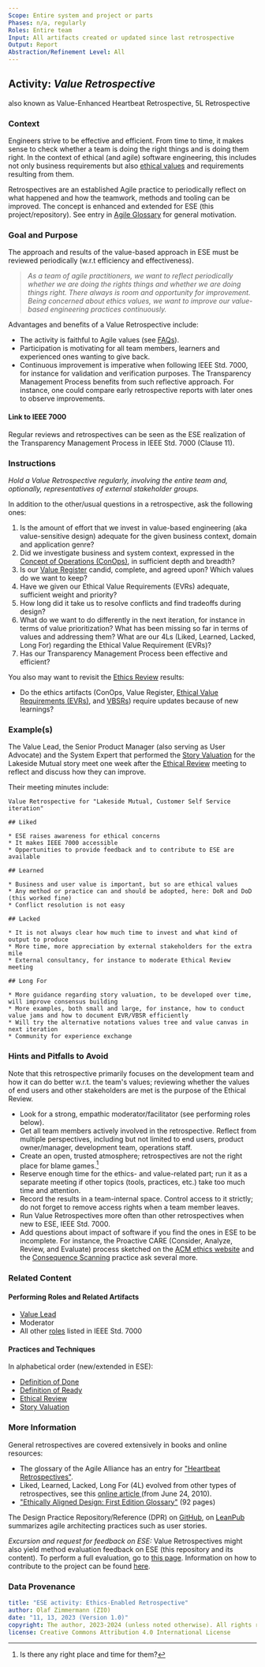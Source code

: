 ```yaml
---
Scope: Entire system and project or parts
Phases: n/a, regularly
Roles: Entire team
Input: All artifacts created or updated since last retrospective
Output: Report
Abstraction/Refinement Level: All
---
```


Activity: *Value Retrospective*
-------------------------------
also known as Value-Enhanced Heartbeat Retrospective, 5L Retrospective 

### Context

Engineers strive to be effective and efficient. From time to time, it makes sense to check whether a team is doing the right things and is doing them right. In the context of ethical (and agile) software engineering, this includes not only business requirements but also [ethical values](/ESE-Glossary.md#ethical-value) and requirements resulting from them.

Retrospectives are an established Agile practice to periodically reflect on what happened and how the teamwork, methods and tooling can be improved. The concept is enhanced and extended for ESE (this project/repository). See entry in [Agile Glossary](https://www.agilealliance.org/glossary/heartbeat-retrospective/) for general motivation.


### Goal and Purpose

The approach and results of the value-based approach in ESE must be reviewed periodically (w.r.t efficiency and effectiveness).

> *As a team of agile practitioners, we want to reflect periodically whether we are doing the rights things and whether we are doing things right. There always is room and opportunity for improvement. Being concerned about ethics values, we want to improve our value-based engineering practices continuously.*

Advantages and benefits of a Value Retrospective include: 

* The activity is faithful to Agile values (see [FAQs](/ESE-FAQ.md)).
* Participation is motivating for all team members, learners and experienced ones wanting to give back.
* Continuous improvement is imperative when following IEEE Std. 7000, for instance for validation and verification purposes. The Transparency Management Process benefits from such reflective approach. For instance, one could compare early retrospective reports with later ones to observe improvements.

#### Link to IEEE 7000

Regular reviews and retrospectives can be seen as the ESE realization of the Transparency Management Process in IEEE Std. 7000 (Clause 11).


### Instructions 

*Hold a Value Retrospective regularly, involving the entire team and, optionally, representatives of external stakeholder groups.*

In addition to the other/usual questions in a retrospective, ask the following ones: 

1. Is the amount of effort that we invest in value-based engineering (aka value-sensitive design) adequate for the given business context, domain and application genre? 
2. Did we investigate business and system context, expressed in the [Concept of Operations (ConOps)](/ESE-Glossary.md#conops), in sufficient depth and breadth?
3. Is our [Value Register](/ESE-Glossary.md#value-register) candid, complete, and agreed upon? Which values do we want to keep? 
4. Have we given our Ethical Value Requirements (EVRs) adequate, sufficient weight and priority?
5. How long did it take us to resolve conflicts and find tradeoffs during design? 
6. What do we want to do differently in the next iteration, for instance in terms of value prioritization? What has been missing so far in terms of values and addressing them? What are our 4Ls (Liked, Learned, Lacked, Long For) regarding the Ethical Value Requirement (EVRs)? 
7. Has our Transparency Management Process been effective and efficient?  

You also may want to revisit the [Ethics Review](ESE-EthicalReview.md) results: 

* Do the ethics artifacts (ConOps, Value Register, [Ethical Value Requirements (EVRs)](/ESE-Glossary.md#evr), and [VBSRs](/ESE-Glossary.md#vbsr)) require updates because of new learnings?


### Example(s)

The Value Lead, the Senior Product Manager (also serving as User Advocate) and the System Expert that performed the [Story Valuation](ESE-StoryValuation.md) for the Lakeside Mutual story meet one week after the [Ethical Review](ESE-EthicalReview.md) meeting to reflect and discuss how they can improve. 

Their meeting minutes include: 

~~~
Value Retrospective for "Lakeside Mutual, Customer Self Service iteration"

## Liked 

* ESE raises awareness for ethical concerns
* It makes IEEE 7000 accessible
* Oppertunities to provide feedback and to contribute to ESE are available 

## Learned

* Business and user value is important, but so are ethical values
* Any method or practice can and should be adopted, here: DoR and DoD (this worked fine) 
* Conflict resolution is not easy

## Lacked 

* It is not always clear how much time to invest and what kind of output to produce
* More time, more appreciation by external stakeholders for the extra mile
* External consultancy, for instance to moderate Ethical Review meeting

## Long For

* More guidance regarding story valuation, to be developed over time, will improve consensus building
* More examples, both small and large, for instance, how to conduct value jams and how to document EVR/VBSR efficiently
* Will try the alternative notations values tree and value canvas in next iteration
* Community for experience exchange
~~~


### Hints and Pitfalls to Avoid

Note that this retrospective primarily focuses on the development team and how it can do better w.r.t. the team's values; reviewing whether the values of end users and other stakeholders are met is the purpose of the Ethical Review.

* Look for a strong, empathic moderator/facilitator (see performing roles below).
* Get all team members actively involved in the retrospective. Reflect from multiple perspectives, including but not limited to end users, product owner/manager, development team, operations staff. 
* Create an open, trusted atmosphere; retrospectives are not the right place for blame games.[^1]
* Reserve enough time for the ethics- and value-related part; run it as a separate meeting if other topics (tools, practices, etc.) take too much time and attention.
* Record the results in a team-internal space. Control access to it strictly; do not forget to remove access rights when a team member leaves.
* Run Value Retrospectives more often than other retrospectives when new to ESE, IEEE Std. 7000.
* Add questions about impact of software if you find the ones in ESE to be incomplete. For instance, the Proactive CARE (Consider, Analyze, Review, and Evaluate) process sketched on the [ACM ethics website](https://ethics.acm.org/wp-content/uploads/2021/03/Proactive-CARE-for-Computing-Professionals.pdf) and the [Consequence Scanning](https://doteveryone.org.uk/project/consequence-scanning/) practice ask several more.
  
[^1]: Is there any right place and time for them?


### Related Content

#### Performing Roles and Related Artifacts

* [Value Lead](/roles/ESE-ValueLead.md)
* Moderator
* All other [roles](/roles) listed in IEEE Std. 7000


#### Practices and Techniques

In alphabetical order (new/extended in ESE): 

* [Definition of Done](ESE-DefinitionOfDone.md)
* [Definition of Ready](ESE-DefinitionOfReady.md)
* [Ethical Review](ESE-EthicalReview.md)
* [Story Valuation](ESE-StoryValuation.md)


### More Information 

General retrospectives are covered extensively in books and online resources: 

* The glossary of the Agile Alliance has an entry for ["Heartbeat Retrospectives"](https://www.agilealliance.org/glossary/heartbeat-retrospective/).
* Liked, Learned, Lacked, Long For (4L) evolved from other types of retrospectives, see this [ online article ]( https://www.ebgconsulting.com/blog/the-4ls-a-retrospective-technique/) (from June 24, 2010).
* ["Ethically Aligned Design: First Edition Glossary"](https://standards.ieee.org/wp-content/uploads/import/documents/other/ead1e_glossary.pdf) (92 pages)

The Design Practice Repository/Reference (DPR) on [GitHub](https://github.com/socadk/design-practice-repository), on [LeanPub](https://leanpub.com/dpr) summarizes agile architecting practices such as user stories. 

*Excursion and request for feedback on ESE:* Value Retrospectives might also yield method evaluation feedback on ESE (this repository and its content). To perform a full evaluation, go to [this page](/experimentation/). Information on how to contribute to the project can be found [here](/contributing/CONTRIBUTING.md). 


### Data Provenance 

```yaml
title: "ESE activity: Ethics-Enabled Retrospective"
author: Olaf Zimmermann (ZIO)
date: "11, 13, 2023 (Version 1.0)"
copyright: The author, 2023-2024 (unless noted otherwise). All rights reserved.
license: Creative Commons Attribution 4.0 International License
```

